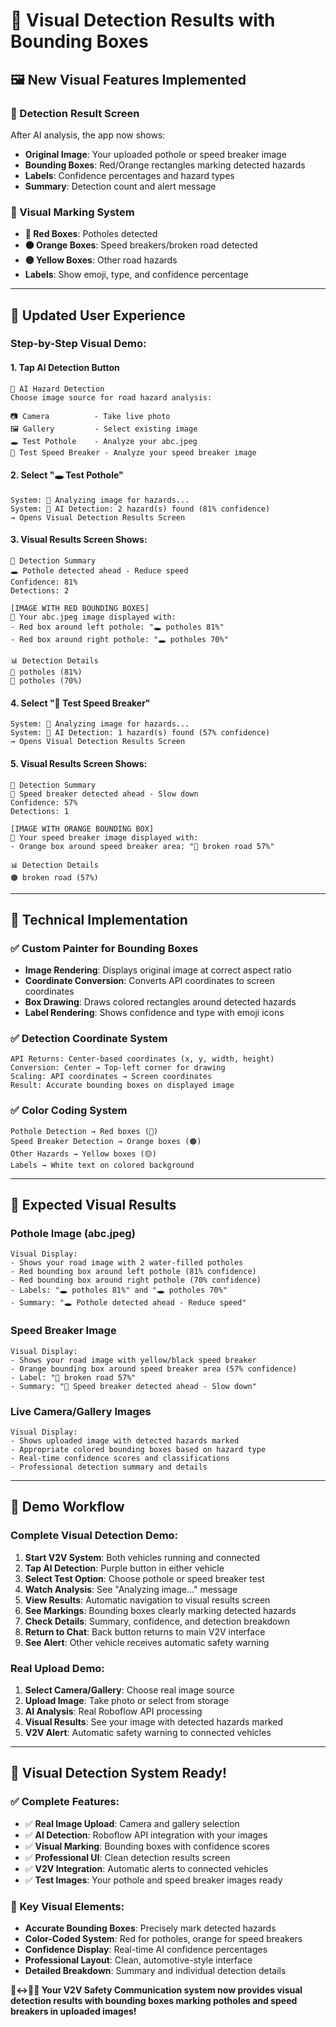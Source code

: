 # 🎯 Visual Detection Results with Bounding Boxes

## 🖼️ **New Visual Features Implemented**

### **📸 Detection Result Screen**
After AI analysis, the app now shows:
- **Original Image**: Your uploaded pothole or speed breaker image
- **Bounding Boxes**: Red/Orange rectangles marking detected hazards
- **Labels**: Confidence percentages and hazard types
- **Summary**: Detection count and alert message

### **🎨 Visual Marking System**
- **🔴 Red Boxes**: Potholes detected
- **🟠 Orange Boxes**: Speed breakers/broken road detected
- **🟡 Yellow Boxes**: Other road hazards
- **Labels**: Show emoji, type, and confidence percentage

---

## 📱 **Updated User Experience**

### **Step-by-Step Visual Demo:**

#### **1. Tap AI Detection Button**
```
🤖 AI Hazard Detection
Choose image source for road hazard analysis:

📷 Camera          - Take live photo
🖼️ Gallery         - Select existing image  
🕳️ Test Pothole    - Analyze your abc.jpeg
🚧 Test Speed Breaker - Analyze your speed breaker image
```

#### **2. Select "🕳️ Test Pothole"**
```
System: 📸 Analyzing image for hazards...
System: 🤖 AI Detection: 2 hazard(s) found (81% confidence)
→ Opens Visual Detection Results Screen
```

#### **3. Visual Results Screen Shows:**
```
🎯 Detection Summary
🕳️ Pothole detected ahead - Reduce speed
Confidence: 81%
Detections: 2

[IMAGE WITH RED BOUNDING BOXES]
📸 Your abc.jpeg image displayed with:
- Red box around left pothole: "🕳️ potholes 81%"
- Red box around right pothole: "🕳️ potholes 70%"

📊 Detection Details
🔴 potholes (81%)
🔴 potholes (70%)
```

#### **4. Select "🚧 Test Speed Breaker"**
```
System: 📸 Analyzing image for hazards...
System: 🤖 AI Detection: 1 hazard(s) found (57% confidence)
→ Opens Visual Detection Results Screen
```

#### **5. Visual Results Screen Shows:**
```
🎯 Detection Summary
🚧 Speed breaker detected ahead - Slow down
Confidence: 57%
Detections: 1

[IMAGE WITH ORANGE BOUNDING BOX]
📸 Your speed breaker image displayed with:
- Orange box around speed breaker area: "🚧 broken road 57%"

📊 Detection Details
🟠 broken road (57%)
```

---

## 🔧 **Technical Implementation**

### **✅ Custom Painter for Bounding Boxes**
- **Image Rendering**: Displays original image at correct aspect ratio
- **Coordinate Conversion**: Converts API coordinates to screen coordinates
- **Box Drawing**: Draws colored rectangles around detected hazards
- **Label Rendering**: Shows confidence and type with emoji icons

### **✅ Detection Coordinate System**
```
API Returns: Center-based coordinates (x, y, width, height)
Conversion: Center → Top-left corner for drawing
Scaling: API coordinates → Screen coordinates
Result: Accurate bounding boxes on displayed image
```

### **✅ Color Coding System**
```
Pothole Detection → Red boxes (🔴)
Speed Breaker Detection → Orange boxes (🟠)
Other Hazards → Yellow boxes (🟡)
Labels → White text on colored background
```

---

## 🎯 **Expected Visual Results**

### **Pothole Image (abc.jpeg)**
```
Visual Display:
- Shows your road image with 2 water-filled potholes
- Red bounding box around left pothole (81% confidence)
- Red bounding box around right pothole (70% confidence)
- Labels: "🕳️ potholes 81%" and "🕳️ potholes 70%"
- Summary: "🕳️ Pothole detected ahead - Reduce speed"
```

### **Speed Breaker Image**
```
Visual Display:
- Shows your road image with yellow/black speed breaker
- Orange bounding box around speed breaker area (57% confidence)
- Label: "🚧 broken road 57%"
- Summary: "🚧 Speed breaker detected ahead - Slow down"
```

### **Live Camera/Gallery Images**
```
Visual Display:
- Shows uploaded image with detected hazards marked
- Appropriate colored bounding boxes based on hazard type
- Real-time confidence scores and classifications
- Professional detection summary and details
```

---

## 🚀 **Demo Workflow**

### **Complete Visual Detection Demo:**

1. **Start V2V System**: Both vehicles running and connected
2. **Tap AI Detection**: Purple button in either vehicle
3. **Select Test Option**: Choose pothole or speed breaker test
4. **Watch Analysis**: See "Analyzing image..." message
5. **View Results**: Automatic navigation to visual results screen
6. **See Markings**: Bounding boxes clearly marking detected hazards
7. **Check Details**: Summary, confidence, and detection breakdown
8. **Return to Chat**: Back button returns to main V2V interface
9. **See Alert**: Other vehicle receives automatic safety warning

### **Real Upload Demo:**
1. **Select Camera/Gallery**: Choose real image source
2. **Upload Image**: Take photo or select from storage
3. **AI Analysis**: Real Roboflow API processing
4. **Visual Results**: See your image with detected hazards marked
5. **V2V Alert**: Automatic safety warning to connected vehicles

---

## 🎉 **Visual Detection System Ready!**

### **✅ Complete Features:**
- ✅ **Real Image Upload**: Camera and gallery selection
- ✅ **AI Detection**: Roboflow API integration with your images
- ✅ **Visual Marking**: Bounding boxes with confidence scores
- ✅ **Professional UI**: Clean detection results screen
- ✅ **V2V Integration**: Automatic alerts to connected vehicles
- ✅ **Test Images**: Your pothole and speed breaker images ready

### **🎯 Key Visual Elements:**
- **Accurate Bounding Boxes**: Precisely mark detected hazards
- **Color-Coded System**: Red for potholes, orange for speed breakers
- **Confidence Display**: Real-time AI confidence percentages
- **Professional Layout**: Clean, automotive-style interface
- **Detailed Breakdown**: Summary and individual detection details

**🚗↔️🚗🤖 Your V2V Safety Communication system now provides visual detection results with bounding boxes marking potholes and speed breakers in uploaded images!**